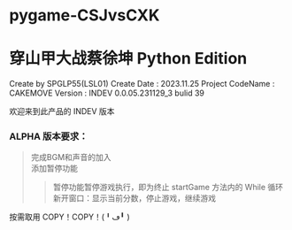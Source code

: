 # pygame-CSJvsCXK
# 穿山甲大战蔡徐坤 Python Edition
Create by SPGLP55(LSL01)
Create Date : 2023.11.25
Project CodeName : CAKEMOVE
Version : INDEV 0.0.05.231129_3 bulid 39

欢迎来到此产品的 INDEV 版本

### ALPHA 版本要求：
> 完成BGM和声音的加入
> <br />
> 添加暂停功能
> <br />
>> 暂停功能暂停游戏执行，即为终止 startGame 方法内的 While 循环
>> <br />
>> 新开窗口：显示当前分数，停止游戏，继续游戏

按需取用
COPY！COPY！(╹ڡ╹ )
